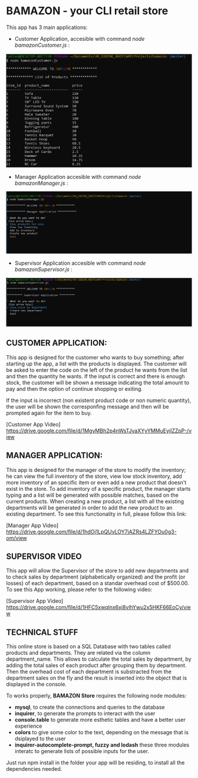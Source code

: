 # BAMAZON - your CLI retail store

This app has 3 main applications:

* Customer Application, accesible with command _node bamazonCustomer.js_ :

![Customer App](/images/customerApp.PNG)

* Manager Application accesible with command _node bamazonManager.js_ :

![Manager App](/images/managerApp.PNG)


* Supervisor Application accesible with command _node bamazonSupervisor.js_ :

![Supervisor App](/images/supervisorApp.PNG)


## CUSTOMER APPLICATION:

This app is designed for the customer who wants to buy something; after starting up the app, a list with the products is displayed. The customer will be asked to enter the code on the left of the product he wants from the list and then the quantity he wants.
If the input is correct and there is enough stock, the customer will be shown a message indicating the total amount to pay and then the option of continue shopping or exiting.

If the input is incorrect (non existent product code or non numeric quantity), the user will be shown the corresponfing message and then will be prompted again for the item to buy.

[Customer App Video] https://drive.google.com/file/d/1MgyMBh2p4nWsTJyaXYyYMMuEyjIZZpP-/view

## MANAGER APPLICATION:

This app is designed for the manager of the store to modify the inventory; he can view the full inventory of the store, view low stock inventory, add more inventory of an specific item or even add a new product that doesn't exist in the store. 
To add inventory of a specific product, the manager starts typing and a list will be generated with possible matches, based on the current products. When creating a new product, a list with all the existing departments will be generated in order to add the new product to an existing department. To see this functionality in full, please follow this link:

[Manager App Video] https://drive.google.com/file/d/1hdOj1LpQUvLOY7jAZRs4LZFYOu0g3-om/view

## SUPERVISOR VIDEO

This app will allow the Supervisor of the store to add new departments and to check sales by department (alphabetically organized) and the profit (or losses) of each department, based on a standar overhead cost of $500.00. To see this App working, please refer to the following video:

[Supervisor App Video] https://drive.google.com/file/d/1HFC5xwqlnx6xj8vlhYwu2x5HKF66EoCy/view


## TECHNICAL STUFF

This online store is based on a SQL Database with two tables called products and departments. They are related via the column department_name. This allows to calculate the total sales by department, by adding the total sales of each product after grouping them by department. Then the overhead cost of each department is substracted from the department sales on the fly and the result is inserted into the object that is displayed in the console. 

To works properly, **BAMAZON Store** requires the following node modules:
* **mysql**, to create the connections and queries to the database
* **inquirer**, to generate the prompts to interact with the user
* **console.table** to generate more esthetic tables and have a better user experience
* **colors** to give some color to the text, depending on the message that is dsiplayed to the user
* **inquirer-autocomplete-prompt, fuzzy and lodash** these three modules interatc to generate lists of possible inputs for the user.

Just run npm install in the folder your app will be residing, to install all the dependencies needed.

